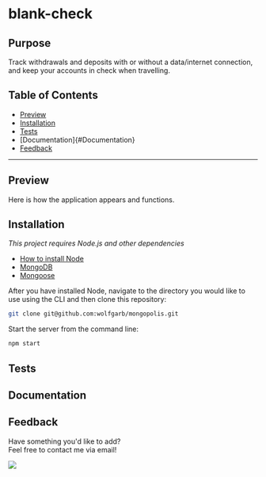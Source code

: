 # blank-check

## Purpose

Track withdrawals and deposits with or without a data/internet connection, and keep your accounts in check when travelling. 

## Table of Contents

- [Preview](#Preview)
- [Installation](#Installation)
- [Tests](#Tests)
- [Documentation]{#Documentation}
- [Feedback](#Feedback)

---

## Preview

Here is how the application appears and functions.

## Installation

_This project requires Node.js and other dependencies_

- [How to install Node](https://docs.npmjs.com/downloading-and-installing-node-js-and-npm)
- [MongoDB](https://docs.mongodb.com/manual/reference/mongo-shell/)
- [Mongoose](https://mongoosejs.com/)

After you have installed Node, navigate to the directory you would like to use using the CLI and then clone this repository:

```bash
git clone git@github.com:wolfgarb/mongopolis.git
```

Start the server from the command line:

```bash
npm start
```

## Tests

## Documentation

## Feedback

Have something you'd like to add?<br>
Feel free to contact me via email!<br>

<a href="mailto:sraewolfskill@gmail.com">
  <img src="https://img.shields.io/badge/Gmail-D14836?style=for-the-badge&logo=gmail&logoColor=white" />
 </a>
